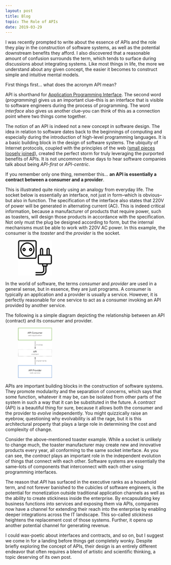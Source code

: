 ```yaml
---
layout: post
title: Blog
topic: The Role of APIs
date: 2019-03-29
---
```

<div class="content" markdown="1">
I was recently prompted to write about the essence of APIs and the role they play in the construction of software systems, as well as the potential downstream benefits they afford. I also discovered that a reasonable amount of confusion surrounds the term, which tends to surface during discussions about integrating systems. Like most things in life, the more we understand about any given concept, the easier
it becomes to construct simple and intuitive mental models.

First things first... what does the acronym API mean?

API is shorthand for [Application Programming Interface](https://en.wikipedia.org/wiki/Application_programming_interface). The second word (_programming_) gives us an important clue–this is an interface that is visible to software engineers during the process of programming. The word _interface_ also gives us another clue–you can think of this as a connection point where two things come together.

The notion of an API is indeed not a new concept in software design. The idea in relation to software dates back to the beginnings of computing and especially during the introduction of high-level programming languages. It is a basic building block in the design of software systems. The ubiquity of Internet protocols, coupled with the principles of the web ([small pieces loosely joined](http://www.smallpieces.com/)), created the perfect storm for truly leveraging the purported benefits of APIs. It is not uncommon these
days to hear software companies talk about being _API-first_ or _API-centric_.

If you remember only one thing, remember this... **an API is essentially a contract between a consumer and a provider**.

This is illustrated quite nicely using an analogy from everyday life. The socket below is essentially an interface, not just in form–which is obvious–but also in function. The specification of the interface also states that 220V of power will be generated in alternating current (AC). This is indeed critical information, because a manufacturer of products that require power, such as toasters, will design those
products in accordance with the specification. Not only must the plug be designed according to form, but the internal mechanisms must be able to work with 220V AC power. In this example, the consumer is the _toaster_ and the _provider_ is the socket.

<figure class="image">
    <img src="/images/socket-and-plug.png" style="width:25%">
</figure>

In the world of software, the terms _consumer_ and _provider_ are used in a general sense, but in essence, they are just programs. A consumer is typically an application and a provider is usually a service. However, it is perfectly reasonable for one service to act as a consumer invoking an API provided by another service.

The following is a simple diagram depicting the relationship between an API (contract) and its consumer and provider.

<figure class="image">
    <img src="/images/api-high-level.png" style="width:25%">
</figure>

APIs are important building blocks in the construction of software systems. They promote modularity and the separation of concerns, which says that some function, whatever it may be, can be isolated from other parts of the system in such a way that it can be substituted in the future. A _contract_ (API) is a beautiful thing for sure, because it allows both the consumer and the provider to _evolve_ independently. You might quizzically raise an eyebrow, questioning why evolvability is all the rage, but it is this architectural property that plays a large role in determining the cost and complexity of change.

Consider the above-mentioned toaster example. While a socket is unlikely to change much, the toaster manufacturer may create new and innovative products every year, all conforming to the same socket interface. As you can see, the _contract_ plays an important role in the independent evolution of things that connect with each other. Software systems are essentially the same–lots of components that interconnect with each other using programming interfaces.

The reason that _API_ has surfaced in the executive ranks as a household term, and not forever banished to the cubicles of software engineers, is the potential for monetization outside traditional application channels as well as the ability to create stickiness inside the enterprise. By encapsulating key business functions into services and exposing them via APIs, companies now have a channel for extending their reach into the enterprise by enabling deeper integrations across the IT landscape. This so-called _stickiness_ heightens the replacement cost of those systems. Further, it opens up another potential channel for generating revenue.

I could wax-poetic about interfaces and contracts, and so on, but I suggest we come in for a landing before things get completely wonky. Despite briefly exploring the concept of APIs, their design is an entirely different endeavor that often requires a blend of artistic and scientific thinking, a topic deserving of its own post.
</div>
